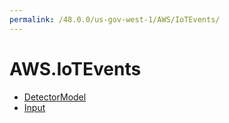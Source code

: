 ```yaml
---
permalink: /48.0.0/us-gov-west-1/AWS/IoTEvents/
---
```


# AWS.IoTEvents



* [DetectorModel](DetectorModel.md)
* [Input](Input.md)